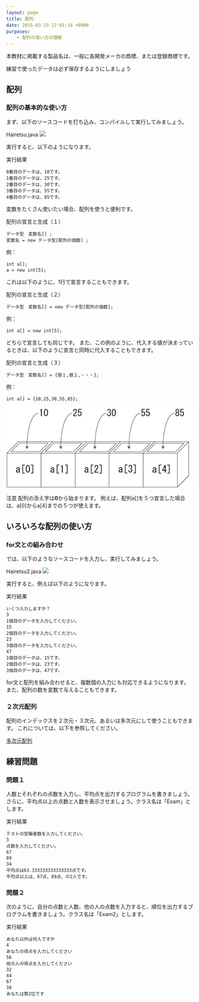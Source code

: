 ```yaml
---
layout: page
title: 配列
date: 2015-03-23 17:01:14 +0900
purposes:
    - 配列の使い方の理解
---
```


本教材に掲載する製品名は、一般に各開発メーカの商標、または登録商標です。

練習で使ったデータは必ず保存するようにしましょう


配列
--------------

### 配列の基本的な使い方
まず、以下のソースコードを打ち込み、コンパイルして実行してみましょう。

Hairetsu.java
![](./pic/Hairetsu_2014.png)

実行すると、以下のようになります。

実行結果

~~~~
0番目のデータは、10です。
1番目のデータは、25です。
2番目のデータは、30です。
3番目のデータは、55です。
4番目のデータは、85です。
~~~~

変数をたくさん使いたい場合、配列を使うと便利です。

配列の宣言と生成（１）

~~~~
データ型　変数名[] ;
変数名 = new データ型[配列の個数] ;
~~~~

例：

~~~~
int a[];
a = new int[5];
~~~~

これは以下のように、1行で宣言することもできます。

配列の宣言と生成（２）

~~~~
データ型　変数名[] = new データ型[配列の個数];
~~~~

例：

~~~~
int a[] = new int[5];
~~~~


どちらで宣言しても同じです。
また、この例のように、代入する値が決まっているときは、以下のように宣言と同時に代入することもできます。

配列の宣言と生成（３）

~~~~
データ型　変数名[] = {値１,値２,・・・};
~~~~

例：

~~~~
int a[] = {10,25,30,55,85};
~~~~

![](./pic/array01.png)

注意
配列の添え字は**0**から始まります。
例えば、配列a[]を５つ宣言した場合は、a[0]からa[4]までの５つが使えます。

いろいろな配列の使い方
--------------
### for文との組み合わせ
では、以下のようなソースコードを入力し、実行してみましょう。

Hairetsu2.java
![](./pic/Hairetsu2_2014.png)

実行すると、例えば以下のようになります。

実行結果

~~~~
いくつ入力しますか？
3
1個目のデータを入力してください。
15
2個目のデータを入力してください。
23
3個目のデータを入力してください。
47
1個目のデータは、15です。
2個目のデータは、23です。
3個目のデータは、47です。
~~~~

for文と配列を組み合わせると、複数個の入力にも対応できるようになります。
また、配列の数を変数で与えることもできます。

### ２次元配列
配列のインデックスを２次元・３次元、あるいは多次元にして使うこともできます。
これについては、以下を参照してください。

<div id="ref"><a href="array.html" target="_blank">多次元配列</a></div>

練習問題
--------------
### 問題１
人数とそれぞれの点数を入力し、平均点を出力するプログラムを書きましょう。さらに、平均点以上の点数と人数を表示させましょう。クラス名は「Exam」とします。

実行結果

~~~~
テストの受験者数を入力してください。
3
点数を入力してください。
67
89
34
平均点は63.333333333333333点です。
平均点以上は、67点、89点、の2人です。
~~~~

### 問題２
次のように、自分の点数と人数、他の人の点数を入力すると、順位を出力するプログラムを書きましょう。クラス名は「Exam2」とします。

実行結果

~~~~
あなた以外は何人ですか
4
あなたの得点を入力してください
56
他の人の得点を入力してください
32
44
67
38
あなたは第2位です
~~~~
